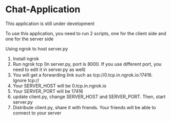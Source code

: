 # Chat-Application

This application is still under development

To use this application, you need to run 2 scripts, one for the client side and one for the server side

Using ngrok to host server.py
1. Install ngrok
2. Run ngrok tcp <port> (In server.py, port is 8000. If you use different port, you need to edit it in server.py as well) 
3. You will get a forwarding link such as tcp://0.tcp.in.ngrok.io:17416. Ignore tcp://
4. Your SERVER_HOST will be 0.tcp.in.ngrok.io
5. Your SERVER_PORT will be 17416
6. update client.py, change SERVER_HOST and SERVER_PORT. Then, start server.py
7. Distribute client.py, share it with friends. Your friends will be able to connect to your server
